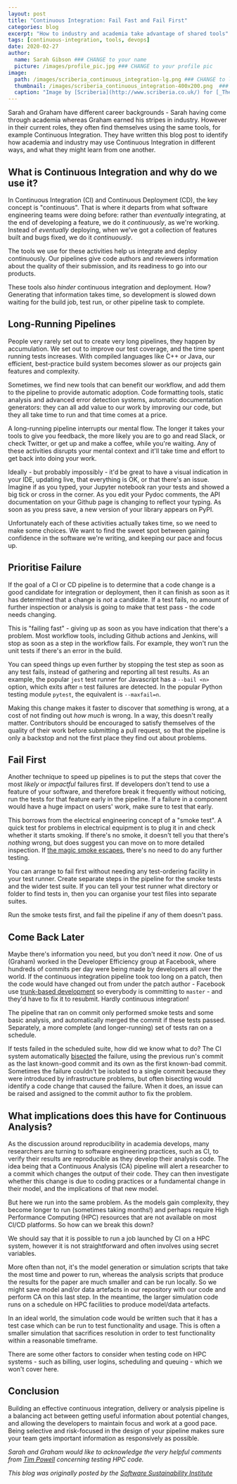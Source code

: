 ```yaml
---
layout: post
title: "Continuous Integration: Fail Fast and Fail First"
categories: blog
excerpt: "How to industry and academia take advantage of shared tools"
tags: [continuous-integration, tools, devops]
date: 2020-02-27
author:
  name: Sarah Gibson ### CHANGE to your name
  picture: /images/profile_pic.jpg ### CHANGE to your profile pic
image:
  path: /images/scriberia_continuous_integration-lg.png ### CHANGE to large hero image
  thumbnail: /images/scriberia_continuous_integration-400x200.png  ### CHANGE to thumbnail image
  caption: "Image by [Scriberia](http://www.scriberia.co.uk/) for [_The Turing Way_](https://github.com/alan-turing-institute/the-turing-way) community used under a CC-BY licence"
---
```


Sarah and Graham have different career backgrounds - Sarah having come through academia whereas Graham earned his stripes in industry. However in their current roles, they often find themselves using the same tools, for example Continuous Integration. They have written this blog post to identify how academia and industry may use Continuous Integration in different ways, and what they might learn from one another.

## What is Continuous Integration and why do we use it?

In Continuous Integration (CI) and Continuous Deployment (CD), the key concept is "continuous". That is where it departs from what software engineering teams were doing before: rather than _eventually_ integrating, at the end of developing a feature, we do it _continuously_, as we're working. Instead of _eventually_ deploying, when we've got a collection of features built and bugs fixed, we do it _continuously_.

The tools we use for these activities help us integrate and deploy continuously. Our pipelines give code authors and reviewers information about the quality of their submission, and its readiness to go into our products.

These tools also _hinder_ continuous integration and deployment. How? Generating that information takes time, so development is slowed down waiting for the build job, test run, or other pipeline task to complete.

## Long-Running Pipelines

People very rarely set out to create very long pipelines, they happen by accumulation. We set out to improve our test coverage, and the time spent running tests increases. With compiled languages like C++ or Java, our efficient, best-practice build system becomes slower as our projects gain features and complexity.

Sometimes, we find new tools that can benefit our workflow, and add them to the pipeline to provide automatic adoption. Code formatting tools, static analysis and advanced error detection systems, automatic documentation generators: they can all add value to our work by improving our code, but they all take time to run and that time comes at a price.

A long-running pipeline interrupts our mental flow. The longer it takes your tools to give you feedback, the more likely you are to go and read Slack, or check Twitter, or get up and make a coffee, while you're waiting. Any of these activities disrupts your mental context and it'll take time and effort to get back into doing your work.

Ideally - but probably impossibly - it'd be great to have a visual indication in your IDE, updating live, that everything is OK, or that there's an issue. Imagine if as you typed, your Jupyter notebook ran your tests and showed a big tick or cross in the corner. As you edit your Pydoc comments, the API documentation on your Github page is changing to reflect your typing. As soon as you press save, a new version of your library appears on PyPI.

Unfortunately each of these activities actually takes time, so we need to make some choices. We want to find the sweet spot between gaining confidence in the software we're writing, and keeping our pace and focus up.

## Prioritise Failure

If the goal of a CI or CD pipeline is to determine that a code change is a good candidate for integration or deployment, then it can finish as soon as it has determined that a change is _not_ a candidate. If a test fails, no amount of further inspection or analysis is going to make that test pass - the code needs changing.

This is "failing fast" - giving up as soon as you have indication that there's a problem. Most workflow tools, including Github actions and Jenkins, will stop as soon as a step in the workflow fails. For example, they won't run the unit tests if there's an error in the build.

You can speed things up even further by stopping the test step as soon as any test fails, instead of gathering and reporting all test results. As an example, the popular `jest` test runner for Javascript has a `--bail <n>` option, which exits after `n` test failures are detected. In the popular Python testing module `pytest`, the equivalent is `--maxfail=n`.

Making this change makes it faster to discover that _something_ is wrong, at a cost of not finding out _how much_ is wrong. In a way, this doesn't really matter. Contributors should be encouraged to satisfy themselves of the quality of their work before submitting a pull request, so that the pipeline is only a backstop and not the first place they find out about problems.

## Fail First

Another technique to speed up pipelines is to put the steps that cover the most _likely_ or _impactful_ failures first. If developers don't tend to use a feature of your software, and therefore break it frequently without noticing, run the tests for that feature early in the pipeline. If a failure in a component would have a huge impact on users' work, make sure to test that early.

This borrows from the electrical engineering concept of a "smoke test". A quick test for problems in electrical equipment is to plug it in and check whether it starts smoking. If there's no smoke, it doesn't tell you that there's _nothing_ wrong, but does suggest you can move on to more detailed inspection. If [the magic smoke escapes](http://catb.org/jargon/html/M/magic-smoke.html), there's no need to do any further testing.

You can arrange to fail first without needing any test-ordering facility in your test runner. Create separate steps in the pipeline for the smoke tests and the wider test suite. If you can tell your test runner what directory or folder to find tests in, then you can organise your test files into separate suites.

Run the smoke tests first, and fail the pipeline if any of them doesn't pass.

## Come Back Later

Maybe there's information you need, but you don't need it _now_. One of us (Graham) worked in the Developer Efficiency group at Facebook, where hundreds of commits per day were being made by developers all over the world. If the continuous integration pipeline took too long on a patch, then the code would have changed out from under the patch author - Facebook use [trunk-based development](https://trunkbaseddevelopment.com/) so everybody is committing to `master` - and they'd have to fix it to resubmit. Hardly continuous integration!

The pipeline that ran on commit only performed smoke tests and some basic analysis, and automatically merged the commit if these tests passed. Separately, a more complete (and longer-running) set of tests ran on a schedule.

If tests failed in the scheduled suite, how did we know what to do? The CI system automatically [bisected](https://git-scm.com/docs/git-bisect) the failure, using the previous run's commit as the last known-good commit and its own as the first known-bad commit. Sometimes the failure couldn't be isolated to a single commit because they were introduced by infrastructure problems, but often bisecting would identify a code change that caused the failure. When it does, an issue can be raised and assigned to the commit author to fix the problem.

## What implications does this have for Continuous Analysis?

As the discussion around reproducibility in academia develops, many researchers are turning to software engineering practices, such as CI, to verify their results are reproducible as they develop their analysis code. The idea being that a Continuous Analysis (CA) pipeline will alert a researcher to a commit which changes the output of their code. They can then investigate whether this change is due to coding practices or a fundamental change in their model, and the implications of that new model.

But here we run into the same problem. As the models gain complexity, they become longer to run (sometimes taking months!) and perhaps require High Performance Computing (HPC) resources that are not available on most CI/CD platforms. So how can we break this down?

We should say that it is possible to run a job launched by CI on a HPC system, however it is not straightforward and often involves using secret variables.

More often than not, it's the model generation or simulation scripts that take the most time and power to run, whereas the analysis scripts that produce the results for the paper are much smaller and can be run locally. So we might save model and/or data artefacts in our repository with our code and perform CA on this last step. In the meantime, the larger simulation code runs on a schedule on HPC facilities to produce model/data artefacts.

In an ideal world, the simulation code would be written such that it has a test case which can be run to test functionality and usage. This is often a smaller simulation that sacrifices resolution in order to test functionality within a reasonable timeframe.

There are some other factors to consider when testing code on HPC systems - such as billing, user logins, scheduling and queuing - which we won't cover here.

## Conclusion

Building an effective continuous integration, delivery or analysis pipeline is a balancing act between getting useful information about potential changes, and allowing the developers to maintain focus and work at a good pace. Being selective and risk-focused in the design of your pipeline makes sure your team gets important information as responsively as possible.

_Sarah and Graham would like to acknowledge the very helpful comments from [Tim Powell](https://uk.linkedin.com/in/tim-powell-99411978) concerning testing HPC code._

_This blog was originally posted by the [Software Sustainability Institute](https://software.ac.uk/blog/2020-02-27-continuous-integration-fail-fast-and-fail-first)_

